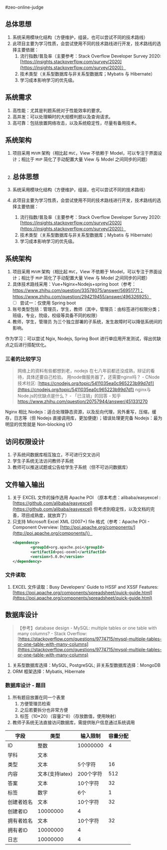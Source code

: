 #zeo-online-judge
## 总体思想

1. 系统采用模块化结构（方便维护，组装，也可以尝试不同的技术路线）
2. 此项目主要为学习性质，会尝试使用不同的技术路线进行开发，技术路线的选择主要依据：
    1. 流行指数/普及率（主要参考：Stack Overflow Developer Survey 2020: [https://insights.stackoverflow.com/survey/2020](https://insights.stackoverflow.com/survey/2020)）
    2. 技术类型（关系型数据库与非关系型数据库；Mybatis 与 Hibernate）
    3. 学习成本影响学习的优先级。

## 系统需求

1. 高性能：尤其是判题系统对于性能效率的要求。
2. 高并发：可以处理瞬时的大规模判题以及查询请求。
3. 高可靠：包括放置网络攻击，以及系统稳定性，尽量有备用技术。

## 系统架构

1. 项目采用 `MVVM` 架构（相比起 `MVC`，View 不依赖于 Model，可以专注于界面设计；相比于 `MVP` 简化了手动配置大量 View 与 Model 之间同步的问题）
2. ## 总体思想

1. 系统采用模块化结构（方便维护，组装，也可以尝试不同的技术路线）
2. 此项目主要为学习性质，会尝试使用不同的技术路线进行开发，技术路线的选择主要依据：
    1. 流行指数/普及率（主要参考：Stack Overflow Developer Survey 2020: [https://insights.stackoverflow.com/survey/2020](https://insights.stackoverflow.com/survey/2020)）
    2. 技术类型（关系型数据库与非关系型数据库；Mybatis 与 Hibernate）
    3. 学习成本影响学习的优先级。

## 系统架构

1. 项目采用 `MVVM` 架构（相比起 `MVC`，View 不依赖于 Model，可以专注于界面设计；相比于 `MVP` 简化了手动配置大量 View 与 Model 之间同步的问题）
2. 具体技术路线采用：Vue+Nginx+Nodejs+spring boot（参考：https://www.zhihu.com/question/33578075/answer/56951771；https://www.zhihu.com/question/294219455/answer/496326925）
   * [ ] 尝试一：仅使用 Spring boot
3. 账号类型包括：管理员，学生，教师（其中，管理员：由标签进行权限分类；班级，专业，院级，校级等具备不同的权限）
4. 教师，学生，管理员 为三个独立部署的子系统，发生故障时可以降低系统间的影响。

作为学习：可以尝试 Ngix, Nodejs, Spring Boot 进行单应用开发测试，得出优缺点之后进行搭配优化。

### 三者的比较学习
> 网络上的资料有些都想到老，nodejs 在七八年前都还没成熟，辩证的看待，具体还要自己检验。
> 用node做服务器了，还需要nginx吗？ - CNode技术社区: [https://cnodejs.org/topic/5411035ea0c965223b99d7d1](https://cnodejs.org/topic/5411035ea0c965223b99d7d1)
> nginx与Node.js的优缺点是什么？ - 「已注销」的回答 - 知乎
https://www.zhihu.com/question/20757944/answer/451331270

Nginx 相比 Nodejs：适合处理静态资源，以及反向代理，另外重写，压缩，缓存，日志等（但 Nodejs 直接调用库，更加便捷）；错误处理更完备
Nodejs：最为明显的优势就是 Non-blocking I/O




## 访问权限设计

1. 子系统间数据库相互独立，不可进行交叉访问
2. 学生子系统无法访问教师子系统
3. 教师可以推送试题或公告给学生子系统（但不可访问数据库）

## 文件输入输出

1. 关于 EXCEL 文件的操作选用 Apache POI （原本考虑：alibaba/easyexcel : [https://github.com/alibaba/easyexcel](https://github.com/alibaba/easyexcel) 但考虑到稳定性，以及文档的完善，项目成熟度，就放弃了）
2. 只支持 Microsoft Excel XML (2007+) file 格式（参考：Apache POI - Component Overview: [http://poi.apache.org/components/](http://poi.apache.org/components/)）
    ```xml
    <dependency>
            <groupId>org.apache.poi</groupId>
            <artifactId>poi-ooxml</artifactId>
            <version>5.0.0</version>
    </dependency>
    ```
### 文件读取
1. EXCEL 文件读取：Busy Developers' Guide to HSSF and XSSF Features: [https://poi.apache.org/components/spreadsheet/quick-guide.html](https://poi.apache.org/components/spreadsheet/quick-guide.html)

## 数据库设计

> 【参考】database design - MySQL: multiple tables or one table with many columns? - Stack Overflow: [https://stackoverflow.com/questions/9774715/mysql-multiple-tables-or-one-table-with-many-columns](https://stackoverflow.com/questions/9774715/mysql-multiple-tables-or-one-table-with-many-columns)

1. 关系型数据库选择：MySQL, PostgreSQL; 非关系型数据库选择：MongoDB
2. ORM 框架选择：Mybatis, Hibernate


### 数据库设计 - 题目

1. 所有题目放置在同一个表里
    1. 方便管理员检索
    2. 之后若要拆分也非常方便
    3. 标签（10*20）（容量2^8）（存放数值，使用映射）
2. 教师子系统无法直接访问数据库，需提供账户信息通过系统调用

|字段|类型|输入限制|容量分配|
|--|--|--|--|
|ID|整数|10000000|4|
|学科|文本|
|类型|文本|5个字符|16|
|内容|文本(支持latex)|200个字符|512|
|答案|文本|10个字符|32|
|标签|数字|6个|1|
|创建者姓名|文本|10个字符|32|
|创建者ID|10000000|4|
|拥有者姓名|文本|10个字符|32|
|拥有者ID|10000000|4|
|日志|10000000|4|
